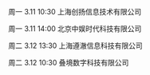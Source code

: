 <p> 周一     3.11    10:30   上海创扬信息技术有限公司</p>
<p> 周一     3.11    14:00   北京中娱时代科技有限公司</p>
<p> 周二     3.12    13:30   上海遵澈信息科技有限公司</p>
<p> 周二     3.12    10:30   叠境数字科技有限公司</p>
<p> </p>
<p> </p>
<p> </p>
<p> </p>
<p> </p>
<p> </p>
<p> </p>
<p> </p>
<p> </p>
<p> </p>
<p> </p>
<p> </p>
<p> </p>
